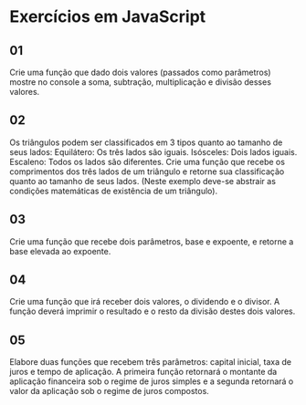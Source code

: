 # Exercícios em JavaScript

## 01

Crie uma função que dado dois valores (passados como parâmetros) mostre no console a soma, subtração, multiplicação e divisão desses valores.

## 02

Os triângulos podem ser classificados em 3 tipos quanto ao tamanho de seus lados: Equilátero: Os três lados são iguais. Isósceles: Dois lados iguais. Escaleno: Todos os lados são diferentes. Crie uma função que recebe os comprimentos dos três lados de um triângulo e retorne sua classificação quanto ao tamanho de seus lados. (Neste exemplo deve-se abstrair as condições matemáticas de existência de um triângulo).

## 03

Crie uma função que recebe dois parâmetros, base e expoente, e retorne a base elevada ao expoente.

## 04

Crie uma função que irá receber dois valores, o dividendo e o divisor. A função deverá imprimir o resultado e o resto da divisão destes dois valores.

## 05

Elabore duas funções que recebem três parâmetros: capital inicial, taxa de juros e tempo de aplicação. A primeira função retornará o montante da aplicação financeira sob o regime de juros simples e a segunda retornará o valor da aplicação sob o regime de juros compostos.
